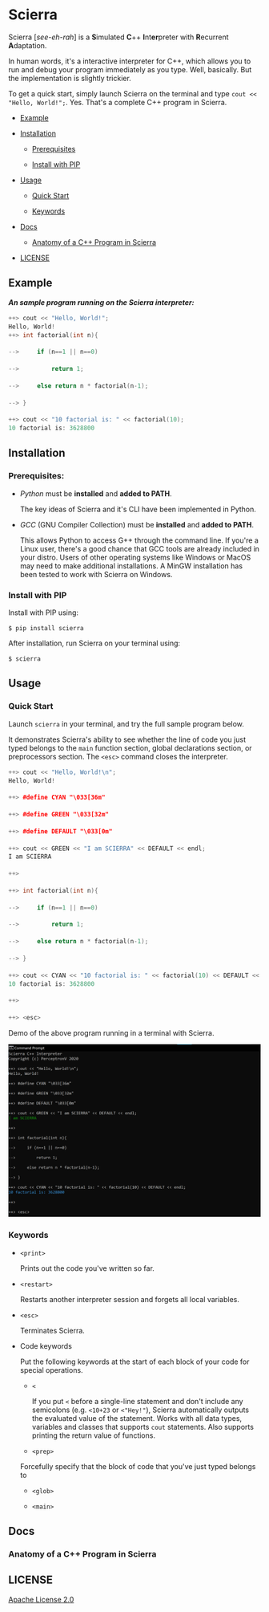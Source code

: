 # Scierra

Scierra [_see-eh-rah_] is a **S**imulated **C**++ **I**nt**er**preter with **R**ecurrent **A**daptation.

In human words, it's a interactive interpreter for C++, which allows you to run and debug your program immediately as you type. Well, basically. But the implementation is slightly trickier.

To get a quick start, simply launch Scierra on the terminal and type `cout << "Hello, World!";`. Yes. That's a complete C++ program in Scierra.

* [Example](#Example)

* [Installation](#Installation)

   * [Prerequisites](#Prerequisites)

   * [Install with PIP](#Install-with-PIP)

* [Usage](#Usage)

   * [Quick Start](#Quick-Start)
   
   * [Keywords](#Keywords)

* [Docs](#Docs)

   * [Anatomy of a C++ Program in Scierra](#Anatomy-of-a-C++-Program-in-Scierra)

* [LICENSE](#LICENSE)

## Example

***An sample program running on the Scierra interpreter:***

```cpp
++> cout << "Hello, World!";
Hello, World!
++> int factorial(int n){

-->     if (n==1 || n==0)

-->         return 1;

-->     else return n * factorial(n-1);

--> }

++> cout << "10 factorial is: " << factorial(10);
10 factorial is: 3628800
```

## Installation

### Prerequisites:

* _Python_ must be **installed** and **added to PATH**.
   
   The key ideas of Scierra and it's CLI have been implemented in Python.

* _GCC_ (GNU Compiler Collection) must be **installed** and **added to PATH**.
   
   This allows Python to access G++ through the command line. If you're a Linux user, there's a good chance that GCC tools are already included in your distro. Users of other operating systems like Windows or MacOS may need to make additional installations. A MinGW installation has been tested to work with Scierra on Windows.

### Install with PIP

Install with PIP using:

    $ pip install scierra
  
After installation, run Scierra on your terminal using:

    $ scierra

## Usage

### Quick Start

Launch `scierra` in your terminal, and try the full sample program below.

It demonstrates Scierra's ability to see whether the line of code you just typed belongs to the `main` function section, global declarations section, or preprocessors section. The `<esc>` command closes the interpreter.

```cpp
++> cout << "Hello, World!\n";
Hello, World!

++> #define CYAN "\033[36m"

++> #define GREEN "\033[32m"

++> #define DEFAULT "\033[0m"

++> cout << GREEN << "I am SCIERRA" << DEFAULT << endl;
I am SCIERRA

++>

++> int factorial(int n){

-->     if (n==1 || n==0)

-->         return 1;

-->     else return n * factorial(n-1);

--> }

++> cout << CYAN << "10 factorial is: " << factorial(10) << DEFAULT << endl;
10 factorial is: 3628800

++>

++> <esc>
```

Demo of the above program running in a terminal with Scierra.

![Basic Scierra Demo](static/basic_demo.png "Scierra Basic Demo")

### Keywords

* `<print>`

   Prints out the code you've written so far.

* `<restart>`

   Restarts another interpreter session and forgets all local variables.

* `<esc>`

   Terminates Scierra.

* Code keywords

   Put the following keywords at the start of each block of your code for special operations.

   * `<`
   
      If you put `<` before a single-line statement and don't include any semicolons (e.g. `<10+23` or `<"Hey!"`), Scierra automatically outputs the evaluated value of the statement. Works with all data types, variables and classes that supports `cout` statements. Also supports printing the return value of functions.
   
   * `<prep>`
   
   Forcefully specify that the block of code that you've just typed belongs to 
   
   * `<glob>`
   
   * `<main>`

## Docs

### Anatomy of a C++ Program in Scierra

## LICENSE
[Apache License 2.0](LICENSE)
